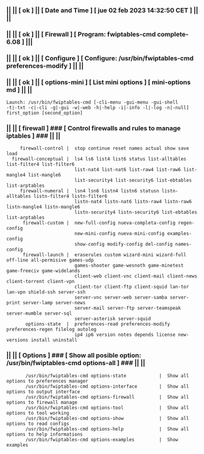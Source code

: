 ### || || [ ok ] || [ Date and Time ] [ jue 02 feb 2023 14:32:50 CET ] || ||
### || || [ ok ] || [ Firewall ] [ Program: fwiptables-cmd complete-6.08 ] |||
### || || [ ok ] || [ Configure ] [ Configure: /usr/bin/fwiptables-cmd preferences-modify ] || ||
### || || [ ok ] || [ options-mini ] [ List mini options ] [ mini-options md ] || ||
    Launch: /usr/bin/fwiptables-cmd [-cli-menu -gui-menu -gui-shell                                                     
    -t|-txt -c|-cli -g|-gui -w|-web -h|-help -i|-info -l|-log -n|-null] first_option [second_option]         
### || || [ firewall ]  ### [  Control firewalls and rules to manage iptables ] ### || ||                
         firewall-control |  stop continue reset names actual show save load                              
      firewall-conceptual |  ls4 ls6 list4 list6 status list-alltables list-filter4 list-filter6          
                             list-nat4 list-nat6 list-raw4 list-raw6 list-mangle4 list-mangle6            
                             list-security4 list-security6 list-ebtables list-arptables                   
         firewall-numeral |  lsn4 lsn6 listn4 listn6 statusn listn-alltables listn-filter4 listn-filter6  
                             listn-nat4 listn-nat6 listn-raw4 listn-raw6 listn-mangle4 listn-mangle6      
                             listn-security4 listn-security6 list-ebtables list-arptables                 
          firewall-custom |  new-full-config nueva-completa-config regen-config                           
                             new-mini-config nueva-mini-config examples-config                            
                             show-config modify-config del-config names-config                            
          firewall-launch |  eraserules custom wizard-mini wizard-full off-line all-permisive games-udp   
                             games-shooter game-wesnoth game-minetest game-freeciv game-widelands         
                             client-web client-vnc client-mail client-news client-torrent client-vpn      
                             client-tor client-ftp client-squid lan-tor lan-vpn shield-ssh server-ssh     
                             server-vnc server-web server-samba server-print server-lamp server-news      
                             server-mail server-ftp server-teamspeak server-mumble server-sql             
                             server-asterisk server-squid                                                 
           options-state  |  preferences-read preferences-modify preferences-regen filelog autolog        
                             ip4 ip6 version notes depends license new-versions install uninstall         
### || ||  [ Options ]  ### [  Show all posible option: /usr/bin/fwiptables-cmd options-all ] ### || ||      
           /usr/bin/fwiptables-cmd options-state            |  Show all options to preferences manager        
           /usr/bin/fwiptables-cmd options-interface        |  Show all options to output interface           
           /usr/bin/fwiptables-cmd options-firewall         |  Show all options to firewall manage            
           /usr/bin/fwiptables-cmd options-tool             |  Show all options to tool working               
           /usr/bin/fwiptables-cmd options-show             |  Show all options to read configs               
           /usr/bin/fwiptables-cmd options-help             |  Show all options to help informations          
           /usr/bin/fwiptables-cmd options-examples         |  Show examples                                  

